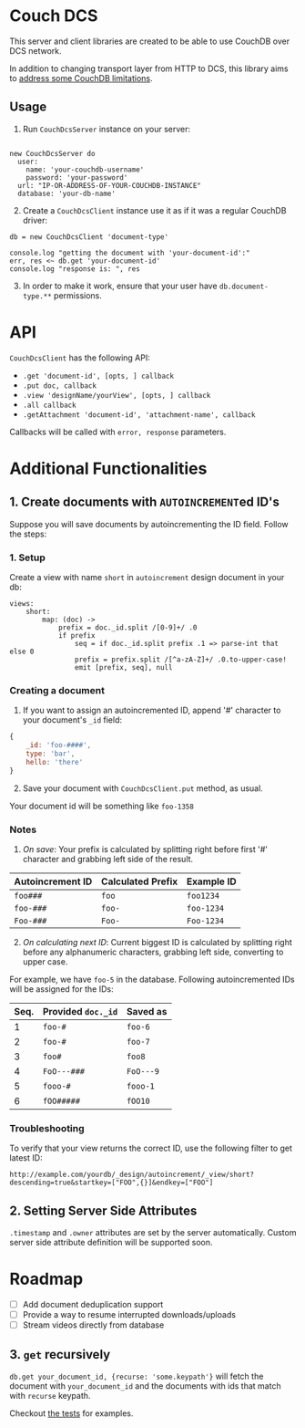 # Couch DCS

This server and client libraries are created to be able to use CouchDB over DCS network.

In addition to changing transport layer from HTTP to DCS, this library aims to [address some CouchDB limitations](./addressing-couchdb-limitations.md).

## Usage


1. Run `CouchDcsServer` instance on your server:


```ls

new CouchDcsServer do
  user:
    name: 'your-couchdb-username'
    password: 'your-password'
  url: "IP-OR-ADDRESS-OF-YOUR-COUCHDB-INSTANCE"
  database: 'your-db-name'
```

2. Create a `CouchDcsClient` instance use it as if it was a regular CouchDB driver:

```ls
db = new CouchDcsClient 'document-type'

console.log "getting the document with 'your-document-id':"
err, res <~ db.get 'your-document-id'
console.log "response is: ", res
```

3. In order to make it work, ensure that your user have `db.document-type.**` permissions.

# API

`CouchDcsClient` has the following API:

* `.get 'document-id', [opts, ] callback`
* `.put doc, callback`
* `.view 'designName/yourView', [opts, ] callback`
* `.all callback`
* `.getAttachment 'document-id', 'attachment-name', callback`

Callbacks will be called with `error, response` parameters.

# Additional Functionalities

## 1. Create documents with `AUTOINCREMENT`ed ID's

Suppose you will save documents by autoincrementing the ID field. Follow the steps:

### 1. Setup

Create a view with name `short` in `autoincrement` design document in your db:

```ls
views:
    short:
        map: (doc) ->
            prefix = doc._id.split /[0-9]+/ .0
            if prefix
                seq = if doc._id.split prefix .1 => parse-int that else 0
                prefix = prefix.split /[^a-zA-Z]+/ .0.to-upper-case!
                emit [prefix, seq], null
```


### Creating a document

1. If you want to assign an autoincremented ID, append '#' character to your document's `_id`  field:

```js
{
    _id: 'foo-####',
    type: 'bar',
    hello: 'there'
}
```

2. Save your document with `CouchDcsClient.put` method, as usual.

Your document id will be something like `foo-1358`

### Notes

1. *On save*: Your prefix is calculated by splitting right before first '#'
character and grabbing left side of the result.

| Autoincrement ID | Calculated Prefix | Example ID |
| ---- | ----- | ---- |
| `foo###` | `foo` | `foo1234` |
| `foo-###` | `foo-` | `foo-1234` |
| `Foo-###` | `Foo-` | `Foo-1234` |

2. *On calculating next ID*: Current biggest ID is calculated by splitting right before any alphanumeric characters, grabbing left side, converting to upper case.

For example, we have `foo-5` in the database. Following autoincremented IDs will be assigned for the IDs:

| Seq. | Provided `doc._id` | Saved as |
| ---- | ----- | ----- |
| 1 | `foo-#` | `foo-6` |
| 2 | `foo-#` | `foo-7` |
| 3 | `foo#`  | `foo8`
| 4 | `FoO---###` | `FoO---9` |
| 5 | `fooo-#` | `fooo-1` |
| 6 | `fOO#####` | `fOO10` |

### Troubleshooting

To verify that your view returns the correct ID, use the following filter to get latest ID:

```
http://example.com/yourdb/_design/autoincrement/_view/short?descending=true&startkey=["FOO",{}]&endkey=["FOO"]
```

## 2. Setting Server Side Attributes

`.timestamp` and `.owner` attributes are set by the server automatically. Custom server side attribute definition will be supported soon.

# Roadmap

- [ ] Add document deduplication support
- [ ] Provide a way to resume interrupted downloads/uploads
- [ ] Stream videos directly from database

## 3. `get` recursively

`db.get your_document_id, {recurse: 'some.keypath'}` will fetch the
document with `your_document_id` and the documents with ids that match with
`recurse` keypath.

Checkout [the tests](../../lib/merge-deps.ls) for examples.
